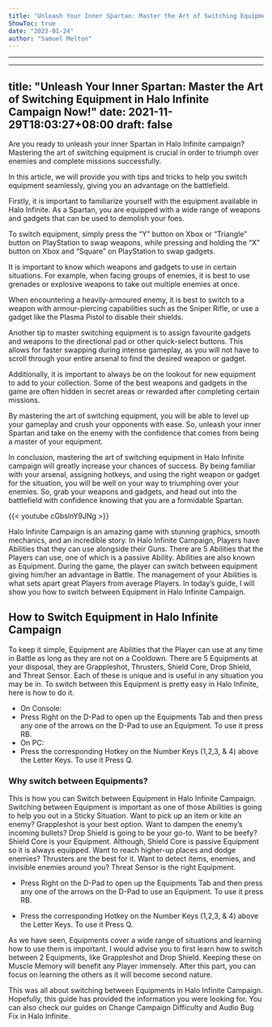 ```yaml
---
title: "Unleash Your Inner Spartan: Master the Art of Switching Equipment in Halo Infinite Campaign Now!"
ShowToc: true 
date: "2023-01-24"
author: "Samuel Melton"
---
```

*****
---
title: "Unleash Your Inner Spartan: Master the Art of Switching Equipment in Halo Infinite Campaign Now!"
date: 2021-11-29T18:03:27+08:00
draft: false
---

Are you ready to unleash your inner Spartan in Halo Infinite campaign? Mastering the art of switching equipment is crucial in order to triumph over enemies and complete missions successfully.

In this article, we will provide you with tips and tricks to help you switch equipment seamlessly, giving you an advantage on the battlefield.

Firstly, it is important to familiarize yourself with the equipment available in Halo Infinite. As a Spartan, you are equipped with a wide range of weapons and gadgets that can be used to demolish your foes.

To switch equipment, simply press the “Y” button on Xbox or “Triangle” button on PlayStation to swap weapons, while pressing and holding the “X” button on Xbox and “Square” on PlayStation to swap gadgets.

It is important to know which weapons and gadgets to use in certain situations. For example, when facing groups of enemies, it is best to use grenades or explosive weapons to take out multiple enemies at once.

When encountering a heavily-armoured enemy, it is best to switch to a weapon with armour-piercing capabilities such as the Sniper Rifle, or use a gadget like the Plasma Pistol to disable their shields.

Another tip to master switching equipment is to assign favourite gadgets and weapons to the directional pad or other quick-select buttons. This allows for faster swapping during intense gameplay, as you will not have to scroll through your entire arsenal to find the desired weapon or gadget.

Additionally, it is important to always be on the lookout for new equipment to add to your collection. Some of the best weapons and gadgets in the game are often hidden in secret areas or rewarded after completing certain missions.

By mastering the art of switching equipment, you will be able to level up your gameplay and crush your opponents with ease. So, unleash your inner Spartan and take on the enemy with the confidence that comes from being a master of your equipment.

In conclusion, mastering the art of switching equipment in Halo Infinite campaign will greatly increase your chances of success. By being familiar with your arsenal, assigning hotkeys, and using the right weapon or gadget for the situation, you will be well on your way to triumphing over your enemies. So, grab your weapons and gadgets, and head out into the battlefield with confidence knowing that you are a formidable Spartan.

{{< youtube cGbslnY9JNg >}} 



Halo Infinite Campaign is an amazing game with stunning graphics, smooth mechanics, and an incredible story. In Halo Infinite Campaign, Players have Abilities that they can use alongside their Guns. There are 5 Abilities that the Players can use, one of which is a passive Ability. Abilities are also known as Equipment. During the game, the player can switch between equipment giving him/her an advantage in Battle. The management of your Abilities is what sets apart great Players from average Players. In today’s guide, I will show you how to switch between Equipment in Halo Infinite Campaign.
 
## How to Switch Equipment in Halo Infinite Campaign
 

 
To keep it simple, Equipment are Abilities that the Player can use at any time in Battle as long as they are not on a Cooldown. There are 5 Equipments at your disposal, they are Grappleshot, Thrusters, Shield Core, Drop Shield, and Threat Sensor. Each of these is unique and is useful in any situation you may be in. To switch between this Equipment is pretty easy in Halo Infinite, here is how to do it.
 
- On Console:
 - Press Right on the D-Pad to open up the Equipments Tab and then press any one of the arrows on the D-Pad to use an Equipment. To use it press RB.
 - On PC:
 - Press the corresponding Hotkey on the Number Keys (1,2,3, & 4) above the Letter Keys. To use it Press Q.

 
### Why switch between Equipments?
 
This is how you can Switch between Equipment in Halo Infinite Campaign. Switching between Equipment is important as one of those Abilities is going to help you out in a Sticky Situation. Want to pick up an item or kite an enemy? Grappleshot is your best option. Want to dampen the enemy’s incoming bullets? Drop Shield is going to be your go-to. Want to be beefy? Shield Core is your Equipment. Although, Shield Core is passive Equipment so it is always equipped. Want to reach higher-up places and dodge enemies? Thrusters are the best for it. Want to detect items, enemies, and invisible enemies around you? Threat Sensor is the right Equipment.
 
- Press Right on the D-Pad to open up the Equipments Tab and then press any one of the arrows on the D-Pad to use an Equipment. To use it press RB.

 
- Press the corresponding Hotkey on the Number Keys (1,2,3, & 4) above the Letter Keys. To use it Press Q.

 
As we have seen, Equipments cover a wide range of situations and learning how to use them is important. I would advise you to first learn how to switch between 2 Equipments, like Grappleshot and Drop Shield. Keeping these on Muscle Memory will benefit any Player immensely. After this part, you can focus on learning the others as it will become second nature.
 
This was all about switching between Equipments in Halo Infinite Campaign. Hopefully, this guide has provided the information you were looking for. You can also check our guides on Change Campaign Difficulty and Audio Bug Fix in Halo Infinite.




